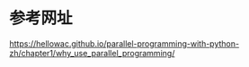 # 参考网址
https://hellowac.github.io/parallel-programming-with-python-zh/chapter1/why_use_parallel_programming/
